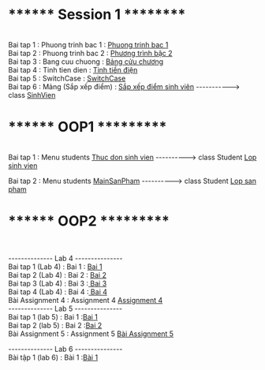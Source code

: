 <h1> ****** Session 1 ******** </h1></br>
Bai tap 1 : Phuong trinh bac 1 : <a href="https://github.com/FASTTRACKSE/FTJD1803/blob/master/HuyVu/Session1/src/introduction/PTB1.java">Phuong trinh bac 1</a></br>
Bai tap 2 : Phuong trinh bac 2 : <a href="https://github.com/FASTTRACKSE/FTJD1803/blob/master/HuyVu/Session1/src/introduction/PTB2.java">Phương trình bậc 2</a></br>
Bai tap 3 : Bang cuu chuong    : <a href="https://github.com/FASTTRACKSE/FTJD1803/blob/master/HuyVu/Session1/src/vonglap/BangCuuChuong.java">Bảng cửu chương</a></br>
Bai tap 4 : Tinh tien dien : <a href="https://github.com/FASTTRACKSE/FTJD1803/blob/master/HuyVu/Session1/src/vonglap/TinhTienDien.java"> Tinh tiền điện </a></br>
Bai tap 5 : SwitchCase : <a href="https://github.com/FASTTRACKSE/FTJD1803/blob/master/HuyVu/Session1/src/vonglap/SwtichCase.java">SwitchCase</a></br>
Bai tap 6 : Mảng (Sắp xếp điểm) : <a href="https://github.com/FASTTRACKSE/FTJD1803/blob/master/HuyVu/Session1/src/vonglap/Mang.java">Sắp xếp điểm sinh viên</a> -----------> class <a href="https://github.com/FASTTRACKSE/FTJD1803/blob/master/HuyVu/Session1/src/vonglap/SinhVien.java">SinhVien</a></br>

<h1> ******    OOP1    ********* </h1></br>
Bai tap 1 : Menu students <a href="https://github.com/FASTTRACKSE/FTJD1803/blob/master/HuyVu/Oop/src/danhsachsinhvien/MenuStudents.java">Thuc don sinh vien</a> ----------> class Student <a href="https://github.com/FASTTRACKSE/FTJD1803/blob/master/HuyVu/Oop/src/danhsachsinhvien/Student.java">Lop sinh vien</a></br>

Bai tap 2 : Menu students <a href="https://github.com/FASTTRACKSE/FTJD1803/blob/master/HuyVu/Oop/src/sanpham/MainSanPham.java">MainSanPham</a> ----------> class Student <a href="https://github.com/FASTTRACKSE/FTJD1803/blob/master/HuyVu/Oop/src/sanpham/SanPham.java">Lop san pham</a></br>


<h1> ******    OOP2    ********* </h1></br>

-------------- Lab 4 ---------------</br>
Bai tap 1 (Lab 4) : Bai 1 : <a href="https://github.com/FASTTRACKSE/FTJD1803/tree/master/HuyVu/Oop2/src/hinh"> Bai 1</a></br>
Bai tap 2 (Lab 4) : Bai 2 : <a href="https://github.com/FASTTRACKSE/FTJD1803/tree/master/HuyVu/Oop2/src/sinhvienfpt"> Bai 2 </a></br>
Bai tap 3 (Lab 4) : Bai 3 :<a href="https://github.com/FASTTRACKSE/FTJD1803/tree/master/HuyVu/Oop2/src/Bai3"> Bai 3</a></br>
Bai tap 4 (Lab 4) : Bai 4 :<a href="https://github.com/FASTTRACKSE/FTJD1803/tree/master/HuyVu/Oop2/src/Bai4"> Bai 4</a></br>
Bài Assignment 4  : Assignment 4 <a href="https://github.com/FASTTRACKSE/FTJD1803/tree/master/HuyVu/Oop2/src/assignment_4">Assignment 4</a></br>
-------------- Lab 5 ---------------</br>
Bai tap 1 (lab 5) : Bai 1 :<a href="https://github.com/FASTTRACKSE/FTJD1803/tree/master/HuyVu/Oop2/src/lab5">Bai 1</a></br>
Bai tap 2 (lab 5) : Bai 2 :<a href="https://github.com/FASTTRACKSE/FTJD1803/tree/master/HuyVu/Oop2/src/lab5_2">Bai 2</a></br>
Bài Assignment 5  : Assignment 5 <a href="">Bài Assignment 5</a>

-------------- Lab 6 ---------------</br>
Bài tập 1 (lab 6) : Bài 1 :<a href="https://github.com/FASTTRACKSE/FTJD1803/tree/master/HuyVu/Unit7/src/lab6">Bài 1</a></br>
